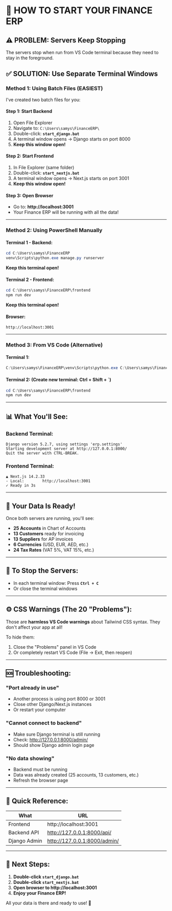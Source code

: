 # 🚀 HOW TO START YOUR FINANCE ERP

## ⚠️ PROBLEM: Servers Keep Stopping

The servers stop when run from VS Code terminal because they need to stay in the foreground.

## ✅ SOLUTION: Use Separate Terminal Windows

### Method 1: Using Batch Files (EASIEST)

I've created two batch files for you:

#### **Step 1: Start Backend**
1. Open File Explorer
2. Navigate to: `C:\Users\samys\FinanceERP\`
3. Double-click: **`start_django.bat`**
4. A terminal window opens → Django starts on port 8000
5. **Keep this window open!**

#### **Step 2: Start Frontend** 
1. In File Explorer (same folder)
2. Double-click: **`start_nextjs.bat`**
3. A terminal window opens → Next.js starts on port 3001
4. **Keep this window open!**

#### **Step 3: Open Browser**
- Go to: **http://localhost:3001**
- Your Finance ERP will be running with all the data!

---

### Method 2: Using PowerShell Manually

#### **Terminal 1 - Backend:**
```powershell
cd C:\Users\samys\FinanceERP
venv\Scripts\python.exe manage.py runserver
```
**Keep this terminal open!**

#### **Terminal 2 - Frontend:**
```powershell
cd C:\Users\samys\FinanceERP\frontend
npm run dev
```
**Keep this terminal open!**

#### **Browser:**
```
http://localhost:3001
```

---

### Method 3: From VS Code (Alternative)

#### **Terminal 1:**
```powershell
C:\Users\samys\FinanceERP\venv\Scripts\python.exe C:\Users\samys\FinanceERP\manage.py runserver
```

#### **Terminal 2:** (Create new terminal: Ctrl + Shift + `)
```powershell
cd C:\Users\samys\FinanceERP\frontend
npm run dev
```

---

## 📊 What You'll See:

### Backend Terminal:
```
Django version 5.2.7, using settings 'erp.settings'
Starting development server at http://127.0.0.1:8000/
Quit the server with CTRL-BREAK.
```

### Frontend Terminal:
```
▲ Next.js 14.2.33
- Local:        http://localhost:3001
✓ Ready in 3s
```

---

## 🎯 Your Data Is Ready!

Once both servers are running, you'll see:

- **25 Accounts** in Chart of Accounts
- **13 Customers** ready for invoicing
- **13 Suppliers** for AP invoices
- **6 Currencies** (USD, EUR, AED, etc.)
- **24 Tax Rates** (VAT 5%, VAT 15%, etc.)

---

## 🛑 To Stop the Servers:

- In each terminal window: Press **`Ctrl + C`**
- Or close the terminal windows

---

## ⚙️ CSS Warnings (The 20 "Problems"):

Those are **harmless VS Code warnings** about Tailwind CSS syntax. They don't affect your app at all!

To hide them:
1. Close the "Problems" panel in VS Code
2. Or completely restart VS Code (File → Exit, then reopen)

---

## 🆘 Troubleshooting:

### "Port already in use"
- Another process is using port 8000 or 3001
- Close other Django/Next.js instances
- Or restart your computer

### "Cannot connect to backend"
- Make sure Django terminal is still running
- Check: http://127.0.0.1:8000/admin/
- Should show Django admin login page

### "No data showing"
- Backend must be running
- Data was already created (25 accounts, 13 customers, etc.)
- Refresh the browser page

---

## 📝 Quick Reference:

| What | URL |
|------|-----|
| Frontend | http://localhost:3001 |
| Backend API | http://127.0.0.1:8000/api/ |
| Django Admin | http://127.0.0.1:8000/admin/ |

---

## 🎉 Next Steps:

1. **Double-click `start_django.bat`**
2. **Double-click `start_nextjs.bat`** 
3. **Open browser to http://localhost:3001**
4. **Enjoy your Finance ERP!**

All your data is there and ready to use! 🚀
